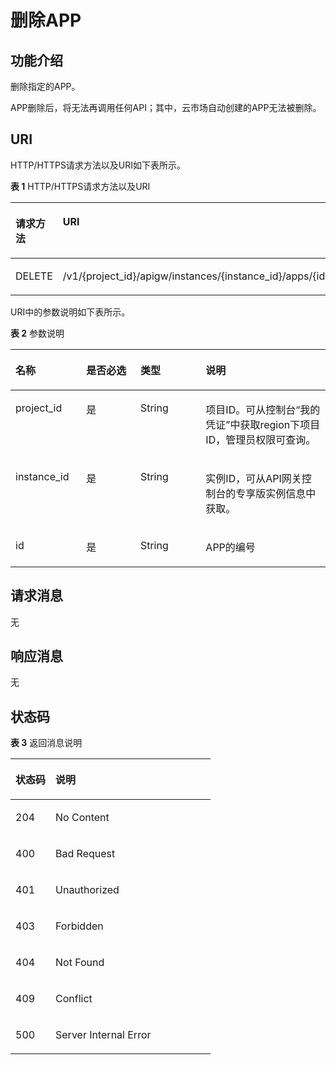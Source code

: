 # 删除APP<a name="apig-phapi-180713039"></a>

## 功能介绍<a name="section60169944"></a>

删除指定的APP。

APP删除后，将无法再调用任何API；其中，云市场自动创建的APP无法被删除。

## URI<a name="section4658588"></a>

HTTP/HTTPS请求方法以及URI如下表所示。

**表 1**  HTTP/HTTPS请求方法以及URI

<a name="table12448204"></a>
<table><thead align="left"><tr id="row28819405"><th class="cellrowborder" valign="top" width="20%" id="mcps1.2.3.1.1"><p id="p52670492"><a name="p52670492"></a><a name="p52670492"></a>请求方法</p>
</th>
<th class="cellrowborder" valign="top" width="80%" id="mcps1.2.3.1.2"><p id="p38451455"><a name="p38451455"></a><a name="p38451455"></a>URI</p>
</th>
</tr>
</thead>
<tbody><tr id="row27560159"><td class="cellrowborder" valign="top" width="20%" headers="mcps1.2.3.1.1 "><p id="p17780387"><a name="p17780387"></a><a name="p17780387"></a>DELETE</p>
</td>
<td class="cellrowborder" valign="top" width="80%" headers="mcps1.2.3.1.2 "><p id="p30925236"><a name="p30925236"></a><a name="p30925236"></a>/v1/{project_id}/apigw/instances/{instance_id}/apps/{id}</p>
</td>
</tr>
</tbody>
</table>

URI中的参数说明如下表所示。

**表 2**  参数说明

<a name="table21916153"></a>
<table><thead align="left"><tr id="row42598074"><th class="cellrowborder" valign="top" width="22.470000000000002%" id="mcps1.2.5.1.1"><p id="p27891998"><a name="p27891998"></a><a name="p27891998"></a>名称</p>
</th>
<th class="cellrowborder" valign="top" width="17.2%" id="mcps1.2.5.1.2"><p id="p44659366"><a name="p44659366"></a><a name="p44659366"></a>是否必选</p>
</th>
<th class="cellrowborder" valign="top" width="20.72%" id="mcps1.2.5.1.3"><p id="p60638907"><a name="p60638907"></a><a name="p60638907"></a>类型</p>
</th>
<th class="cellrowborder" valign="top" width="39.61%" id="mcps1.2.5.1.4"><p id="p12804420"><a name="p12804420"></a><a name="p12804420"></a>说明</p>
</th>
</tr>
</thead>
<tbody><tr id="row15940503383"><td class="cellrowborder" valign="top" width="22.470000000000002%" headers="mcps1.2.5.1.1 "><p id="p55878963"><a name="p55878963"></a><a name="p55878963"></a>project_id</p>
</td>
<td class="cellrowborder" valign="top" width="17.2%" headers="mcps1.2.5.1.2 "><p id="p29902160"><a name="p29902160"></a><a name="p29902160"></a>是</p>
</td>
<td class="cellrowborder" valign="top" width="20.72%" headers="mcps1.2.5.1.3 "><p id="p6155914"><a name="p6155914"></a><a name="p6155914"></a>String</p>
</td>
<td class="cellrowborder" valign="top" width="39.61%" headers="mcps1.2.5.1.4 "><p id="p28867016"><a name="p28867016"></a><a name="p28867016"></a>项目ID。可从控制台“我的凭证”中获取region下项目ID，管理员权限可查询。</p>
</td>
</tr>
<tr id="row1441975093817"><td class="cellrowborder" valign="top" width="22.470000000000002%" headers="mcps1.2.5.1.1 "><p id="p1780913159538"><a name="p1780913159538"></a><a name="p1780913159538"></a>instance_id</p>
</td>
<td class="cellrowborder" valign="top" width="17.2%" headers="mcps1.2.5.1.2 "><p id="p9809215115310"><a name="p9809215115310"></a><a name="p9809215115310"></a>是</p>
</td>
<td class="cellrowborder" valign="top" width="20.72%" headers="mcps1.2.5.1.3 "><p id="p1280914152538"><a name="p1280914152538"></a><a name="p1280914152538"></a>String</p>
</td>
<td class="cellrowborder" valign="top" width="39.61%" headers="mcps1.2.5.1.4 "><p id="p1880914157537"><a name="p1880914157537"></a><a name="p1880914157537"></a>实例ID，可从API网关控制台的专享版实例信息中获取。</p>
</td>
</tr>
<tr id="row30525098"><td class="cellrowborder" valign="top" width="22.470000000000002%" headers="mcps1.2.5.1.1 "><p id="p56613844"><a name="p56613844"></a><a name="p56613844"></a>id</p>
</td>
<td class="cellrowborder" valign="top" width="17.2%" headers="mcps1.2.5.1.2 "><p id="p22318634"><a name="p22318634"></a><a name="p22318634"></a>是</p>
</td>
<td class="cellrowborder" valign="top" width="20.72%" headers="mcps1.2.5.1.3 "><p id="p62978966"><a name="p62978966"></a><a name="p62978966"></a>String</p>
</td>
<td class="cellrowborder" valign="top" width="39.61%" headers="mcps1.2.5.1.4 "><p id="p1022589"><a name="p1022589"></a><a name="p1022589"></a>APP的编号</p>
</td>
</tr>
</tbody>
</table>

## 请求消息<a name="section41927295"></a>

无

## 响应消息<a name="section40667726"></a>

无

## 状态码<a name="section41801338"></a>

**表 3**  返回消息说明

<a name="table65433826"></a>
<table><thead align="left"><tr id="row9180004"><th class="cellrowborder" valign="top" width="20%" id="mcps1.2.3.1.1"><p id="p5382851"><a name="p5382851"></a><a name="p5382851"></a>状态码</p>
</th>
<th class="cellrowborder" valign="top" width="80%" id="mcps1.2.3.1.2"><p id="p33357811"><a name="p33357811"></a><a name="p33357811"></a>说明</p>
</th>
</tr>
</thead>
<tbody><tr id="row17628188"><td class="cellrowborder" valign="top" width="20%" headers="mcps1.2.3.1.1 "><p id="p18597093"><a name="p18597093"></a><a name="p18597093"></a>204</p>
</td>
<td class="cellrowborder" valign="top" width="80%" headers="mcps1.2.3.1.2 "><p id="p29969526"><a name="p29969526"></a><a name="p29969526"></a>No Content</p>
</td>
</tr>
<tr id="row1290281"><td class="cellrowborder" valign="top" width="20%" headers="mcps1.2.3.1.1 "><p id="p37403962"><a name="p37403962"></a><a name="p37403962"></a>400</p>
</td>
<td class="cellrowborder" valign="top" width="80%" headers="mcps1.2.3.1.2 "><p id="p9822120"><a name="p9822120"></a><a name="p9822120"></a>Bad Request</p>
</td>
</tr>
<tr id="row21290221"><td class="cellrowborder" valign="top" width="20%" headers="mcps1.2.3.1.1 "><p id="p46786353"><a name="p46786353"></a><a name="p46786353"></a>401</p>
</td>
<td class="cellrowborder" valign="top" width="80%" headers="mcps1.2.3.1.2 "><p id="p31598212"><a name="p31598212"></a><a name="p31598212"></a>Unauthorized</p>
</td>
</tr>
<tr id="row15948460"><td class="cellrowborder" valign="top" width="20%" headers="mcps1.2.3.1.1 "><p id="p16756892"><a name="p16756892"></a><a name="p16756892"></a>403</p>
</td>
<td class="cellrowborder" valign="top" width="80%" headers="mcps1.2.3.1.2 "><p id="p1169465911116"><a name="p1169465911116"></a><a name="p1169465911116"></a>Forbidden</p>
</td>
</tr>
<tr id="row1961203"><td class="cellrowborder" valign="top" width="20%" headers="mcps1.2.3.1.1 "><p id="p24639769"><a name="p24639769"></a><a name="p24639769"></a>404</p>
</td>
<td class="cellrowborder" valign="top" width="80%" headers="mcps1.2.3.1.2 "><p id="p49664279"><a name="p49664279"></a><a name="p49664279"></a>Not Found</p>
</td>
</tr>
<tr id="row44325335"><td class="cellrowborder" valign="top" width="20%" headers="mcps1.2.3.1.1 "><p id="p33582414"><a name="p33582414"></a><a name="p33582414"></a>409</p>
</td>
<td class="cellrowborder" valign="top" width="80%" headers="mcps1.2.3.1.2 "><p id="p35820976"><a name="p35820976"></a><a name="p35820976"></a>Conflict</p>
</td>
</tr>
<tr id="row53953334"><td class="cellrowborder" valign="top" width="20%" headers="mcps1.2.3.1.1 "><p id="p8143910"><a name="p8143910"></a><a name="p8143910"></a>500</p>
</td>
<td class="cellrowborder" valign="top" width="80%" headers="mcps1.2.3.1.2 "><p id="p55676983"><a name="p55676983"></a><a name="p55676983"></a>Server Internal Error</p>
</td>
</tr>
</tbody>
</table>

